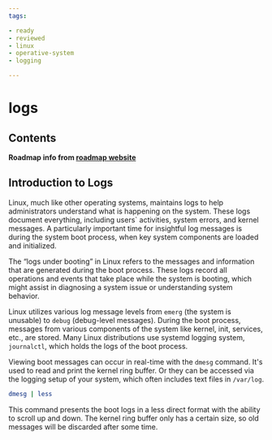 ```yaml
---
tags:

- ready
- reviewed
- linux
- operative-system
- logging

---
```

# logs

## Contents

__Roadmap info from [roadmap website](https://roadmap.sh/linux/booting-linux/logs)__

## Introduction to Logs

Linux, much like other operating systems, maintains logs to help administrators understand what is happening on the system. These logs document everything, including users` activities, system errors, and kernel messages. A particularly important time for insightful log messages is during the system boot process, when key system components are loaded and initialized.

The “logs under booting” in Linux refers to the messages and information that are generated during the boot process. These logs record all operations and events that take place while the system is booting, which might assist in diagnosing a system issue or understanding system behavior.

Linux utilizes various log message levels from `emerg` (the system is unusable) to `debug` (debug-level messages). During the boot process, messages from various components of the system like kernel, init, services, etc., are stored. Many Linux distributions use systemd logging system, `journalctl`, which holds the logs of the boot process.

Viewing boot messages can occur in real-time with the `dmesg` command. It's used to read and print the kernel ring buffer. Or they can be accessed via the logging setup of your system, which often includes text files in `/var/log`.

```bash
dmesg | less

```

This command presents the boot logs in a less direct format with the ability to scroll up and down. The kernel ring buffer only has a certain size, so old messages will be discarded after some time.
